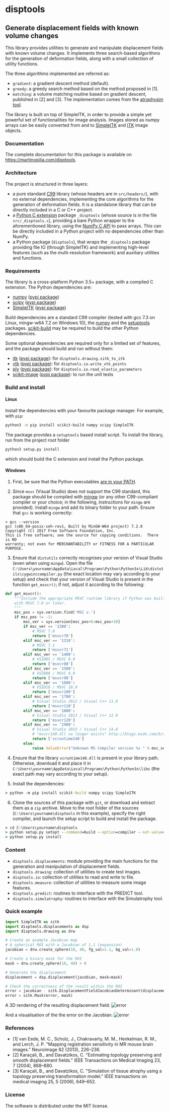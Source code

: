 disptools
=========
Generate displacement fields with known volume changes
------------------------------------------------------

This library provides utilities to generate and manipulate displacement fields with known volume changes. It implements three search-based algorithms for the generation of deformation fields, along with a small collection of utility functions.

The three algorithms implemented are referred as:
+ `gradient`: a gradient descent method (default).
+ `greedy`: a greedy search method based on the method proposed in [1].
+ `matching`: a volume matching routine based on gradient descent,
  published in [2] and [3]. The implementation comes from the [atrophysim tool](https://www.nitrc.org/projects/atrophysim).

The library is built on top of SimpleITK, in order to provide a simple yet powerful set of functionalities for image analysis. Images stored as numpy arrays can be easily converted from and to [SimpleITK](http://simpleitk.github.io/SimpleITK-Notebooks/01_Image_Basics.html) and [ITK](https://blog.kitware.com/convert-itk-data-structures-to-numpy-arrays/) image objects.

### Documentation

The complete documentation for this package is available on https://martinopilia.com/disptools.

### Architecture

The project is structured in three layers:
+ a pure standard [C99](https://en.wikipedia.org/wiki/C99) library (whose headers are in `src/headers/`), with no external dependencies, implementing the core algorithms for the generation of deformation fields. It is a standalone library that can be directly included in a C or C++ project.
+ a [Python C extension](https://docs.python.org/3.6/extending/extending.html) package `_disptools` (whose source is in the file `src/_disptools.c`), providing a bare Python wrapper to the aforementioned library, using the [NumPy C API](https://docs.scipy.org/doc/numpy-1.14.0/reference/c-api.html) to pass arrays. This can be directly included in a Python project with no dependencies other than NumPy.
+ a Python package (`disptools`), that wraps the `_disptools` package providing file IO (through SimpleITK) and implementing high-level features (such as the multi-resolution framework) and auxiliary utilities and functions.

### Requirements

The library is a cross-platform Python 3.5+ package, with a compiled C extension. The Python dependencies are:
+ [numpy](https://github.com/numpy/numpy) ([pypi package](https://pypi.python.org/pypi/numpy))
+ [scipy](https://github.com/scipy/scipy) ([pypi package](https://pypi.org/pypi/scipy))
+ [SimpleITK](https://github.com/SimpleITK/SimpleITK) ([pypi package](https://pypi.org/pypi/SimpleITK))

Build dependencies are a standard C99 compiler (tested with gcc 7.3 on Linux, mingw-w64 7.2 on Windows 10), the [numpy](https://pypi.python.org/pypi/numpy) and the [setuptools](https://pypi.python.org/pypi/setuptools) packages. [scikit-build](https://pypi.python.org/pypi/scikit-build) may be required to build the other Python dependencies.

Some optional dependencies are required only for a limited set of features, and the package should build and run without them:
+ [itk](https://github.com/InsightSoftwareConsortium/ITK) ([pypi package](https://pypi.org/project/itk)): for `disptools.drawing.sitk_to_itk`
+ [vtk](https://github.com/Kitware/VTK) ([pypi package](https://pypi.org/project/vtk)): for `disptools.io.write_vtk_points`
+ [ply](https://github.com/dabeaz/ply) ([pypi package](https://pypi.org/project/ply)): for `disptools.io.read_elastix_parameters`
+ [scikit-image](https://github.com/scikit-image/scikit-image) ([pypi package](https://pypi.org/project/scikit-image)): to run the unit tests

### Build and install

#### Linux

Install the dependencies with your favourite package manager. For example, with `pip`:
```bash
python3 -m pip install scikit-build numpy scipy SimpleITK
```

The package provides a `setuptools` based install script. To install the library, run from the project root folder
```bash
python3 setup.py install
```
which should build the C extension and install the Python package.

#### Windows

1. First, be sure that the Python executables [are in your PATH](https://docs.python.org/3/using/windows.html#excursus-setting-environment-variables).

2. Since `msvc` (Visual Studio) does not support the C99 standard, this package should be compiled with [mingw](https://mingw-w64.org) (or any other C99-compliant compiler or your choice; in the following, instructions for `mingw` are provided). Install `mingw` and add its binary folder to your path. Ensure that `gcc` is working correctly:
```none
> gcc --version
gcc (x86_64-posix-seh-rev1, Built by MinGW-W64 project) 7.2.0
Copyright (C) 2017 Free Software Foundation, Inc.
This is free software; see the source for copying conditions.  There is NO
warranty; not even for MERCHANTABILITY or FITNESS FOR A PARTICULAR PURPOSE.
```

3. Ensure that `distutils` correctly recognises your version of Visual Studio (even when using `mingw`). Open the file `C:\Users\yourname\AppData\Local\Programs\Python\Python3x\Lib\distutils\cygwinccompiler.py` (the exact location may vary according to your setup) and check that your version of Visual Studio is present in the function `get_msvcr()`; if not, adjust it according to the following:
```python
def get_msvcr():
    """Include the appropriate MSVC runtime library if Python was built
    with MSVC 7.0 or later.
    """
    msc_pos = sys.version.find('MSC v.')
    if msc_pos != -1:
        msc_ver = sys.version[msc_pos+6:msc_pos+10]
        if msc_ver == '1300':
            # MSVC 7.0
            return ['msvcr70']
        elif msc_ver == '1310':
            # MSVC 7.1
            return ['msvcr71']
        elif msc_ver == '1400':
            # VS2005 / MSVC 8.0
            return ['msvcr80']
        elif msc_ver == '1500':
            # VS2008 / MSVC 9.0
            return ['msvcr90']
        elif msc_ver == '1600':
            # VS2010 / MSVC 10.0
            return ['msvcr100']
        elif msc_ver == '1700':
            # Visual Studio 2012 / Visual C++ 11.0
            return ['msvcr110']
        elif msc_ver == '1800':
            # Visual Studio 2013 / Visual C++ 12.0
            return ['msvcr120']
        elif msc_ver == '1900':
            # Visual Studio 2015 / Visual C++ 14.0
            # "msvcr140.dll no longer exists" http://blogs.msdn.com/b/vcblog/archive/2014/06/03/visual-studio-14-ctp.aspx
            return ['vcruntime140']
        else:
            raise ValueError("Unknown MS Compiler version %s " % msc_ver)
```

4. Ensure that the library `vcruntime140.dll` is present in your library path. Otherwise, download it and place it in `C:\Users\yourname\AppData\Local\Programs\Python\Python3x\libs` (the exact path may vary according to your setup).

5. Install the dependencies:
```cmd
> python -m pip install scikit-build numpy scipy SimpleITK
```

6. Clone the sources of this package with `git`, or download and extract them as a `zip` archive. Move to the root folder of the sources (`C:\Users\yourname\disptools` in this example), specify the right compiler, and launch the setup script to build and install the package.
```cmd
> cd C:\Users\yourname\disptools
> python setup.py setopt --command=build --option=compiler --set-value=mingw32
> python setup.py install
```

### Content

+ `disptools.displacements`: module providing the main functions for the generation and manipulation of displacement fields.
+ `disptools.drawing`: collection of utilities to create test images.
+ `disptools.io`: collection of utilities to read and write to file.
+ `disptools.measure`: collection of utilities to measure some image features.
+ `disptools.predict`: routines to interface with the PREDICT tool.
+ `disptools.simulatrophy`: routines to interface with the Simulatrophy tool.

### Quick example
```python
import SimpleITK as sitk
import disptools.displacements as dsp
import disptools.drawing as drw

# Create an example Jacobian map
# A spherical ROI with a Jacobian of 1.1 (expansion)
jacobian = drw.create_sphere(10, 40, fg_val=1.1, bg_val=1.0)

# Create a binary mask for the ROI
mask = drw.create_sphere(10, 40) > 0

# Generate the displacement
displacement = dsp.displacement(jacobian, mask=mask)

# Check the correctness of the result within the ROI
error = jacobian - sitk.DisplacementFieldJacobianDeterminant(displacement)
error = sitk.Mask(error, mask)
```

A 3D rendering of the resulting displacement field:
![error](https://github.com/m-pilia/disptools/blob/master/sphinx/img/example_2.png?raw=true)

And a visualisation of the the error on the Jacobian:
![error](https://github.com/m-pilia/disptools/blob/master/sphinx/img/example_1.png?raw=true)

### References
+ [1] van Eede, M. C., Scholz, J., Chakravarty, M. M., Henkelman, R. M., and Lerch, J. P. "Mapping registration sensitivity in MR mouse brain images." Neuroimage 82 (2013), 226–236.
+ [2] Karaçali, B., and Davatzikos, C. "Estimating topology preserving and smooth displacement fields." IEEE Transactions on Medical Imaging 23, 7 (2004), 868–880.
+ [3] Karaçali, B., and Davatzikos, C. "Simulation of tissue atrophy using a topology preserving transformation model." IEEE transactions on medical imaging 25, 5 (2006), 649–652.

### License

The software is distributed under the MIT license.
